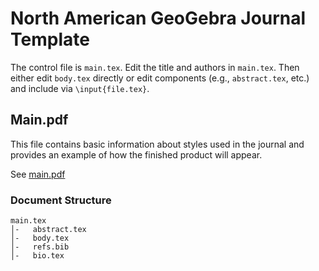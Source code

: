 # North American GeoGebra Journal Template

The control file is `main.tex`.  Edit the title and authors in `main.tex`. Then either edit `body.tex` directly or edit components (e.g., `abstract.tex`, etc.) and include via `\input{file.tex}`. 


## Main.pdf

This file contains basic information about styles used in the journal and provides an example of how the finished product will appear.  

See [main.pdf](main.pdf) 

### Document Structure

```
main.tex
│-   abstract.tex
│-   body.tex
│-   refs.bib
│-   bio.tex 
```
